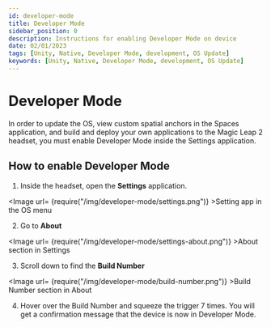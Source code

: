 ```yaml
---
id: developer-mode
title: Developer Mode
sidebar_position: 0
description: Instructions for enabling Developer Mode on device
date: 02/01/2023
tags: [Unity, Native, Developer Mode, development, OS Update]
keywords: [Unity, Native, Developer Mode, development, OS Update]
---
```


# Developer Mode

In order to update the OS, view custom spatial anchors in the Spaces application, and build and deploy your own applications to the Magic Leap 2 headset, you must enable Developer Mode inside the Settings application.

## How to enable Developer Mode

1. Inside the headset, open the **Settings** application.

<Image url= {require("/img/developer-mode/settings.png")} >Setting app in the OS menu</Image>

2. Go to **About**

<Image url= {require("/img/developer-mode/settings-about.png")} >About section in Settings</Image>

3. Scroll down to find the **Build Number**

<Image url= {require("/img/developer-mode/build-number.png")} >Build Number section in About</Image>

4. Hover over the Build Number and squeeze the trigger 7 times. You will get a confirmation message that the device is now in Developer Mode.
